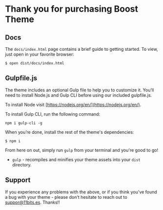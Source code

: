 # Thank you for purchasing Boost Theme #

## Docs

The `docs/index.html` page contains a brief guide to getting started.  To view, just open in your favorite browser:

```
$ open dist/docs/index.html
```

## Gulpfile.js

The theme includes an optional Gulp file to help you to customize it. You’ll need to install Node.js and Gulp CLI before using our included gulpfile.js.

To install Node visit [https://nodejs.org/en/](https://nodejs.org/en/).

To install Gulp CLI, run the following command:

```
npm i gulp-cli -g
```

When you’re done, install the rest of the theme's dependencies:

```
$ npm i
```

From here on out, simply run `gulp` from your terminal and you're good to go!

+ `gulp` - recompiles and minifies your theme assets into your `dist` directory.

## Support

If you experience any problems with the above, or if you think you've found a bug with your theme - please don't hesitate to reach out to suppor@11bits.es. Thanks!!

